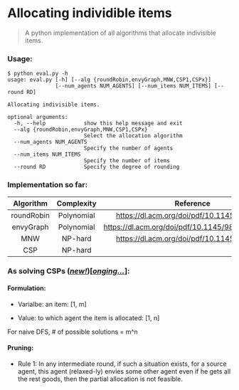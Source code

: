 # Allocating individible items

> A python implementation of all algorithms that allocate indivisible items.

### Usage:

```shell
$ python eval.py -h
usage: eval.py [-h] [--alg {roundRobin,envyGraph,MNW,CSP1,CSPx}]
               [--num_agents NUM_AGENTS] [--num_items NUM_ITEMS] [--round RD]

Allocating indivisible items.

optional arguments:
  -h, --help            show this help message and exit
  --alg {roundRobin,envyGraph,MNW,CSP1,CSPx}
                        Select the allocation algorithm
  --num_agents NUM_AGENTS
                        Specify the number of agents
  --num_items NUM_ITEMS
                        Specify the number of items
  --round RD            Specify the degree of rounding
```



### Implementation so far:

| Algorithm  | Complexity |                    Reference                     |   Support    |
| :--------: | :--------: | :----------------------------------------------: | :----------: |
| roundRobin | Polynomial |    https://dl.acm.org/doi/pdf/10.1145/3355902    | $\checkmark$ |
| envyGraph  | Polynomial | https://dl.acm.org/doi/pdf/10.1145/988772.988792 |              |
|    MNW     |  NP-hard   |    https://dl.acm.org/doi/pdf/10.1145/3355902    |              |
|    CSP     |  NP-hard   |                                                  |              |



### As solving CSPs (*<u>new!</u>*)[*<u>onging...</u>*]:

#### Formulation:

* Varialbe: an item: [1, m]

* Value: to which agent the item is allocated: [1, n]

For naive DFS, # of possible solutions = m^n

#### Pruning:

* Rule 1: In any intermediate round, if such a situation exists, for a source agent, this agent (relaxed-ly) envies some other agent even if he gets all the rest goods, then the partial allocation is not feasible.

 

